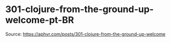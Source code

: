 # 301-clojure-from-the-ground-up-welcome-pt-BR

Source: https://aphyr.com/posts/301-clojure-from-the-ground-up-welcome
